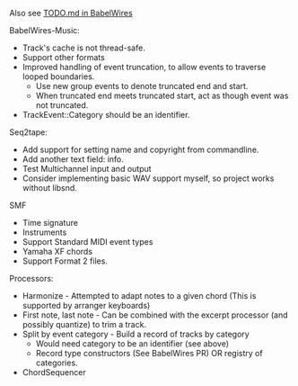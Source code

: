 Also see [TODO.md in BabelWires](https://github.com/Malcohol/BabelWires/blob/main/TODO.md)

BabelWires-Music:
* Track's cache is not thread-safe.
* Support other formats
* Improved handling of event truncation, to allow events to traverse looped boundaries.
  - Use new group events to denote truncated end and start. 
  - When truncated end meets truncated start, act as though event was not truncated.
* TrackEvent::Category should be an identifier.

Seq2tape:
* Add support for setting name and copyright from commandline.
* Add another text field: info.
* Test Multichannel input and output
* Consider implementing basic WAV support myself, so project works without libsnd.

SMF
* Time signature
* Instruments
* Support Standard MIDI event types
* Yamaha XF chords
* Support Format 2 files.

Processors:
* Harmonize - Attempted to adapt notes to a given chord (This is supported by arranger keyboards)
* First note, last note - Can be combined with the excerpt processor (and possibly quantize) to trim a track.
* Split by event category - Build a record of tracks by category
  - Would need category to be an identifier (see above)
  - Record type constructors (See BabelWires PR) OR registry of categories.
* ChordSequencer